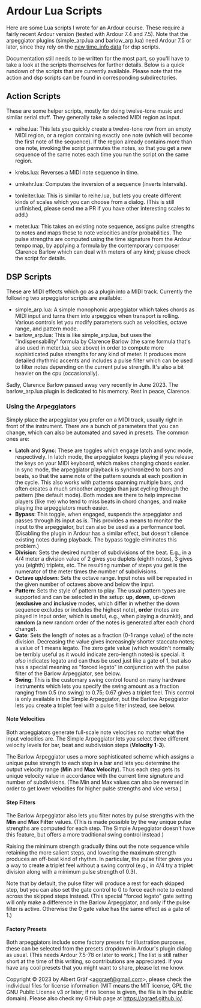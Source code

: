 # Ardour Lua Scripts

Here are some Lua scripts I wrote for an Ardour course. These require a fairly recent Ardour version (tested with Ardour 7.4 and 7.5). Note that the arpeggiator plugins (simple_arp.lua and barlow_arp.lua) need Ardour 7.5 or later, since they rely on the [new time_info data](https://discourse.ardour.org/t/lua-arpeggiator-plugin-anyone/108862) for dsp scripts.

Documentation still needs to be written for the most part, so you'll have to take a look at the scripts themselves for further details. Below is a quick rundown of the scripts that are currently available. Please note that the action and dsp scripts can be found in corresponding subdirectories.

## Action Scripts

These are some helper scripts, mostly for doing twelve-tone music and similar serial stuff. They generally take a selected MIDI region as input.

- reihe.lua: This lets you quickly create a twelve-tone row from an empty MIDI region, or a region containing exactly one note (which will become the first note of the sequence). If the region already contains more than one note, invoking the script permutes the notes, so that you get a new sequence of the same notes each time you run the script on the same region.

- krebs.lua: Reverses a MIDI note sequence in time.

- umkehr.lua: Computes the inversion of a sequence (inverts intervals).

- tonleiter.lua: This is similar to reihe.lua, but lets you create different kinds of scales which you can choose from a dialog. (This is still unfinished, please send me a PR if you have other interesting scales to add.)

- meter.lua: This takes an existing note sequence, assigns pulse strengths to notes and maps these to note velocities and/or probabilities. The pulse strengths are computed using the time signature from the Ardour tempo map, by applying a formula by the contemporary composer Clarence Barlow which can deal with meters of any kind; please check the script for details.

## DSP Scripts

These are MIDI effects which go as a plugin into a MIDI track. Currently the following two arpeggiator scripts are available:

- simple_arp.lua: A simple monophonic arpeggiator which takes chords as MIDI input and turns them into arpeggios when transport is rolling. Various controls let you modify parameters such as velocities, octave range, and pattern mode.
- barlow_arp.lua: This is like simple_arp.lua, but uses the "indispensability" formula by Clarence Barlow (the same formula that's also used in meter.lua, see above) in order to compute more sophisticated pulse strengths for any kind of meter. It produces more detailed rhythmic accents and includes a pulse filter which can be used to filter notes depending on the current pulse strength. It's also a bit heavier on the cpu (occasionally).

Sadly, Clarence Barlow passed away very recently in June 2023. The barlow_arp.lua plugin is dedicated to his memory. Rest in peace, Clarence.

### Using the Arpeggiators

Simply place the arpeggiator you prefer on a MIDI track, usually right in front of the instrument. There are a bunch of parameters that you can change, which can also be automated and saved in presets. The common ones are:

- **Latch** and **Sync**: These are toggles which engage latch and sync mode, respectively. In latch mode, the arpeggiator keeps playing if you release the keys on your MIDI keyboard, which makes changing chords easier. In sync mode, the arpeggiator playback is synchronized to bars and beats, so that the same note of the pattern sounds at each position in the cycle. This also works with patterns spanning multiple bars, and often creates a much smoother arpeggio than just cycling through the pattern (the default mode). Both modes are there to help imprecise players (like me) who tend to miss beats in chord changes, and make playing the arpeggiators much easier.
- **Bypass**: This toggle, when engaged, suspends the arpeggiator and passes through its input as is. This provides a means to monitor the input to the arpeggiator, but can also be used as a performance tool. (Disabling the plugin in Ardour has a similar effect, but doesn't silence existing notes during playback. The bypass toggle eliminates this problem.)
- **Division**: Sets the desired number of subdivisions of the beat. E.g., in a 4/4 meter a division value of 2 gives you duplets (eighth notes), 3 gives you (eighth) triplets, etc. The resulting number of steps you get is the numerator of the meter times the number of subdivisions.
- **Octave up/down**: Sets the octave range. Input notes will be repeated in the given number of octaves above and below the input.
- **Pattern**: Sets the style of pattern to play. The usual pattern types are supported and can be selected in the setup: **up**, **down**, up-down (**exclusive** and **inclusive** modes, which differ in whether the down sequence excludes or includes the highest note), **order** (notes are played in input order, which is useful, e.g., when playing a drumkit), and **random** (a new random order of the notes is generated after each chord change).
- **Gate**: Sets the length of notes as a fraction (0-1 range value) of the note division. Decreasing the value gives increasingly shorter staccato notes; a value of 1 means legato. The zero gate value (which wouldn't normally be terribly useful as it would indicate zero-length notes) is special. It *also* indicates legato and can thus be used just like a gate of 1, but also has a special meaning as "forced legato" in conjunction with the pulse filter of the Barlow Arpeggiator, see below.
- **Swing**: This is the customary swing control found on many hardware instruments which lets you specify the swing amount as a fraction ranging from 0.5 (no swing) to 0.75; 0.67 gives a triplet feel. This control is only available in the Simple Arpeggiator, but the Barlow Arpeggiator lets you create a triplet feel with a pulse filter instead, see below.

#### Note Velocities

Both arpeggiators generate full-scale note velocities no matter what the input velocities are. The Simple Arpeggiator lets you select three different velocity levels for bar, beat and subdivision steps (**Velocity 1-3**).

The Barlow Arpeggiator uses a more sophisticated scheme which assigns a unique pulse strength to each step in a bar and lets you determine the output velocity range (**Min** and **Max Velocity**). Thus each step gets its unique velocity value in accordance with the current time signature and number of subdivisions. (The Min and Max values can also be reversed in order to get lower velocities for higher pulse strengths and vice versa.)

#### Step Filters

The Barlow Arpeggiator also lets you filter notes by pulse strengths with the **Min** and **Max Filter** values. (This is made possible by the way unique pulse strengths are computed for each step. The Simple Arpeggiator doesn't have this feature, but offers a more traditional swing control instead.)

Raising the minimum strength gradually thins out the note sequence while retaining the more salient steps, and lowering the maximum strength produces an off-beat kind of rhythm. In particular, the pulse filter gives you a way to create a triplet feel without a swing control (e.g., in 4/4 try a triplet division along with a minimum pulse strength of 0.3).

Note that by default, the pulse filter will produce a rest for each skipped step, but you can also set the gate control to 0 to force each note to extend across the skipped steps instead. (This special "forced legato" gate setting will only make a difference in the Barlow Arpeggiator, and only if the pulse filter is active. Otherwise the 0 gate value has the same effect as a gate of 1.)

#### Factory Presets

Both arpeggiators include some factory presets for illustration purposes, these can be selected from the presets dropdown in Ardour's plugin dialog as usual. (This needs Ardour 7.5-78 or later to work.) The list is still rather short at the time of this writing, so contributions are appreciated. If you have any cool presets that you might want to share, please let me know.


Copyright © 2023 by Albert Gräf \<<aggraef@gmail.com>\>, please check the individual files for license information (MIT means the MIT license, GPL the GNU Public License v3 or later; if no license is given, the file is in the public domain). Please also check my GitHub page at https://agraef.github.io/.
